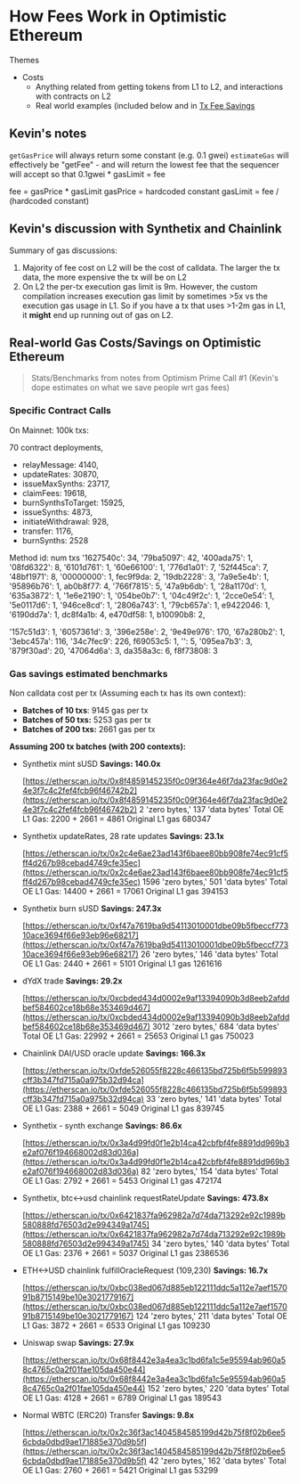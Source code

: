 # How Fees Work in Optimistic Ethereum

Themes

- Costs
    - Anything related from getting tokens from L1 to L2, and interactions with contracts on L2
    - Real world examples (included below and in [Tx Fee Savings](https://www.notion.so/Tx-Fee-Savings-1ac93a98d48b4178b71bd1293ec2e420)

## **Kevin's notes**

`getGasPrice` will always return some constant (e.g. 0.1 gwei)
`estimateGas` will effectively be "getFee" - and will return the lowest fee that the sequencer will accept so that 0.1gwei * gasLimit = fee

fee = gasPrice * gasLimit
gasPrice = hardcoded constant
gasLimit = fee / (hardcoded constant)


## Kevin's discussion with Synthetix and Chainlink

Summary of gas discussions:

1. Majority of fee cost on L2 will be the cost of calldata. The larger the tx data, the more expensive the tx will be on L2
2. On L2 the per-tx execution gas limit is 9m. However, the custom compilation increases execution gas limit by sometimes >5x vs the execution gas usage in L1. So if you have a tx that uses >1-2m gas in L1, it **might** end up running out of gas on L2.

## Real-world Gas Costs/Savings on Optimistic Ethereum

> Stats/Benchmarks from notes from Optimism Prime Call #1 (Kevin's dope estimates on what we save people wrt gas fees)

### Specific Contract Calls

On Mainnet:
100k txs:

70 contract deployments,

- relayMessage: 4140,
- updateRates: 30870,
- issueMaxSynths: 23717,
- claimFees: 19618,
- burnSynthsToTarget: 15925,
- issueSynths: 4873,
- initiateWithdrawal: 928,
- transfer: 1176,
- burnSynths: 2528

Method id: num txs
'1627540c': 34,
'79ba5097': 42,
'400ada75': 1,
'08fd6322': 8,
'6101d761': 1,
'60e66100': 1,
'776d1a01': 7,
'52f445ca': 7,
'48bf1971': 8,
'00000000': 1,
fec9f9da: 2,
'19db2228': 3,
'7a9e5e4b': 1,
'95896b76': 1,
ab0b8f77: 4,
'766f7815': 5,
'47a9b6db': 1,
'28a1170d': 1,
'635a3872': 1,
'1e6e2190': 1,
'054be0b7': 1,
'04c49f2c': 1,
'2cce0e54': 1,
'5e0117d6': 1,
'946ce8cd': 1,
'2806a743': 1,
'79cb657a': 1,
e9422046: 1,
'6190dd7a': 1,
dc8f4a1b: 4,
e470df58: 1,
b10090b8: 2,

'157c51d3': 1,
'6057361d': 3,
'396e258e': 2,
'9e49e976': 170,
'67a280b2': 1,
'3ebc457a': 116,
'34c7fec9': 226,
f69053c5: 1,
'': 5,
'095ea7b3': 3,
'879f30ad': 20,
'47064d6a': 3,
da358a3c: 6,
f8f73808: 3

### Gas savings estimated benchmarks

Non calldata cost per tx (Assuming each tx has its own context):

- **Batches of 10 txs**: 9145 gas per tx
- **Batches of 50 txs:** 5253 gas per tx
- **Batches of 200 txs:** 2661 gas per tx

**Assuming 200 tx batches (with 200 contexts):**

- Synthetix mint sUSD **Savings: 140.0x**

    [https://etherscan.io/tx/0x8f4859145235f0c09f364e46f7da23fac9d0e24e3f7c4c2fef4fcb96f46742b2](https://etherscan.io/tx/0x8f4859145235f0c09f364e46f7da23fac9d0e24e3f7c4c2fef4fcb96f46742b2)
    2 'zero bytes,' 137 'data bytes'
    Total OE L1 Gas: 2200 + 2661 = 4861
    Original L1 gas 680347

- Synthetix updateRates, 28 rate updates **Savings: 23.1x**

    [https://etherscan.io/tx/0x2c4e6ae23ad143f6baee80bb908fe74ec91cf5ff4d267b98cebad4749cfe35ec](https://etherscan.io/tx/0x2c4e6ae23ad143f6baee80bb908fe74ec91cf5ff4d267b98cebad4749cfe35ec)
    1596 'zero bytes,' 501 'data bytes'
    Total OE L1 Gas: 14400 + 2661 = 17061
    Original L1 gas 394153

- Synthetix burn sUSD **Savings: 247.3x**

    [https://etherscan.io/tx/0xf47a7619ba9d54113010001dbe09b5fbeccf77310ace3694f66e93eb96e68217](https://etherscan.io/tx/0xf47a7619ba9d54113010001dbe09b5fbeccf77310ace3694f66e93eb96e68217)
    26 'zero bytes,' 146 'data bytes'
    Total OE L1 Gas: 2440 + 2661 = 5101
    Original L1 gas 1261616

- dYdX trade **Savings: 29.2x**

    [https://etherscan.io/tx/0xcbded434d0002e9af13394090b3d8eeb2afddbef584602ce18b68e353469d467](https://etherscan.io/tx/0xcbded434d0002e9af13394090b3d8eeb2afddbef584602ce18b68e353469d467)
    3012 'zero bytes,' 684 'data bytes'
    Total OE L1 Gas: 22992 + 2661 = 25653
    Original L1 gas 750023

- Chainlink DAI/USD oracle update **Savings: 166.3x**

    [https://etherscan.io/tx/0xfde526055f8228c466135bd725b6f5b599893cff3b347fd715a0a975b32d94ca](https://etherscan.io/tx/0xfde526055f8228c466135bd725b6f5b599893cff3b347fd715a0a975b32d94ca)
    33 'zero bytes,' 141 'data bytes'
    Total OE L1 Gas: 2388 + 2661 = 5049
    Original L1 gas 839745

- Synthetix - synth exchange **Savings: 86.6x**

    [https://etherscan.io/tx/0x3a4d99fd0f1e2b14ca42cbfbf4fe8891dd969b3e2af076f194668002d83d036a](https://etherscan.io/tx/0x3a4d99fd0f1e2b14ca42cbfbf4fe8891dd969b3e2af076f194668002d83d036a)
    82 'zero bytes,' 154 'data bytes'
    Total OE L1 Gas: 2792 + 2661 = 5453
    Original L1 gas 472174

- Synthetix, btc<->usd chainlink requestRateUpdate **Savings: 473.8x**

    [https://etherscan.io/tx/0x6421837fa962982a7d74da713292e92c1989b580888fd76503d2e994349a1745](https://etherscan.io/tx/0x6421837fa962982a7d74da713292e92c1989b580888fd76503d2e994349a1745)
    34 'zero bytes,' 140 'data bytes'
    Total OE L1 Gas: 2376 + 2661 = 5037
    Original L1 gas 2386536

- ETH<->USD chainlink fulfillOracleRequest (109,230) **Savings: 16.7x**

    [https://etherscan.io/tx/0xbc038ed067d885eb122111ddc5a112e7aef157091b8715149be10e3021779167](https://etherscan.io/tx/0xbc038ed067d885eb122111ddc5a112e7aef157091b8715149be10e3021779167)
    124 'zero bytes,' 211 'data bytes'
    Total OE L1 Gas: 3872 + 2661 = 6533
    Original L1 gas 109230

- Uniswap swap **Savings: 27.9x**

    [https://etherscan.io/tx/0x68f8442e3a4ea3c1bd6fa1c5e95594ab960a58c4765c0a2f01fae105da450e44](https://etherscan.io/tx/0x68f8442e3a4ea3c1bd6fa1c5e95594ab960a58c4765c0a2f01fae105da450e44)
    152 'zero bytes,' 220 'data bytes'
    Total OE L1 Gas: 4128 + 2661 = 6789
    Original L1 gas 189543

- Normal WBTC (ERC20) Transfer **Savings: 9.8x**

    [https://etherscan.io/tx/0x2c36f3ac1404584585199d42b75f8f02b6ee56cbda0dbd9ae171885e370d9b5f](https://etherscan.io/tx/0x2c36f3ac1404584585199d42b75f8f02b6ee56cbda0dbd9ae171885e370d9b5f)
    42 'zero bytes,' 162 'data bytes'
    Total OE L1 Gas: 2760 + 2661 = 5421
    Original L1 gas 53299